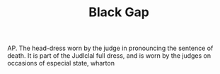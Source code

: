 ---
title: Black Gap
permalink: "/definitions/black-gap.html"
body: AP. The head-dress worn by the judge in pronouncing the sentence of death. It
  is part of the Judlclal full dress, and is worn by the judges on occasions of especial
  state, wharton
published_at: '2018-07-07'
layout: post
---